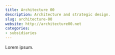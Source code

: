 ```yaml
---
title: Architecture 00
description: Architecture and strategic design.
slug: architecture-00
website: http://architecture00.net
categories:
- subsidiaries
---
```


Lorem ipsum.
